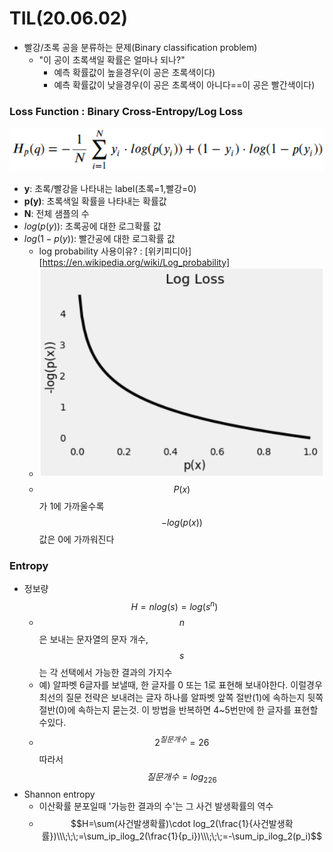 # TIL(20.06.02)

- 빨강/초록 공을 분류하는 문제(Binary classification problem)
  - "이 공이 초록색일 확률은 얼마나 되나?"
    - 예측 확률값이 높을경우(이 공은 초록색이다)
    - 예측 확률값이 낮을경우(이 공은 초록색이 아니다==이 공은 빨간색이다)

### Loss Function : Binary Cross-Entropy/Log Loss

![binary_cross_entropy](./img/200602/binary_cross_entropy.PNG)

- **y**: 초록/빨강을 나타내는 label(초록=1,빨강=0)
- **p(y)**: 초록색일 확률을 나타내는 확률값
- **N**: 전체 샘플의 수
- $log(p(y))$: 초록공에 대한 로그확률 값
- $log(1-p(y))$: 빨간공에 대한 로그확률 값
  - log probability 사용이유? : [위키피디아][https://en.wikipedia.org/wiki/Log_probability]
  - ![minus_logpx](./img/200602/minus_logpx.PNG)
  - $$P(x)$$가 1에 가까울수록 $$-log(p(x))$$값은 0에 가까워진다

### Entropy

- 정보량 $$H=nlog(s)=log(s^n)$$
  - $$n$$은 보내는 문자열의 문자 개수, $$s$$는 각 선택에서 가능한 결과의 가지수
  - 예) 알파벳 6글자를 보낼때, 한 글자를 0 또는 1로 표현해 보내야한다. 이럴경우 최선의 질문 전략은 보내려는 글자 하나를 알파벳 앞쪽 절반(1)에 속하는지 뒷쪽 절반(0)에 속하는지 묻는것. 이 방법을 반복하면 4~5번만에 한 글자를 표현할수있다.
  - $$2^{질문개수}=26$$  따라서 $$질문개수=log_226$$
- Shannon entropy
  - 이산확률 분포일때 '가능한 결과의 수'는 그 사건 발생확률의 역수
  - $$H=\sum(사건발생확률)\cdot log_2(\frac{1}{사건발생확률})\\\;\;\;=\sum_ip_ilog_2(\frac{1}{p_i})\\\;\;\;=-\sum_ip_ilog_2(p_i)$$

